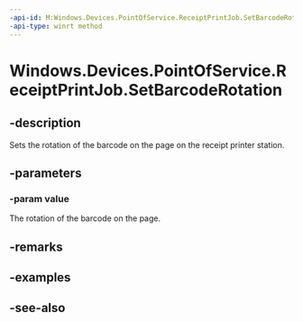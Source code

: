 ```yaml
---
-api-id: M:Windows.Devices.PointOfService.ReceiptPrintJob.SetBarcodeRotation(Windows.Devices.PointOfService.PosPrinterRotation)
-api-type: winrt method
---
```


<!-- Method syntax
public void SetBarcodeRotation(Windows.Devices.PointOfService.PosPrinterRotation value)
-->

# Windows.Devices.PointOfService.ReceiptPrintJob.SetBarcodeRotation

## -description
Sets the rotation of the barcode on the page on the receipt printer station.

## -parameters
### -param value
The rotation of the barcode on the page.

## -remarks

## -examples

## -see-also

